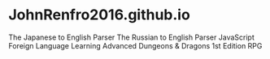 # JohnRenfro2016.github.io
The Japanese to English Parser
The Russian to English Parser
JavaScript
Foreign Language Learning
Advanced Dungeons & Dragons 1st Edition RPG
